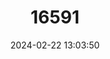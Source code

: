 ---
title: "16591"
category: "Percina macrocephala"
draft: false
date: 2024-02-22 13:03:50
languages:
  English: ["Longhead Darter"]
---